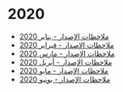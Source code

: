 <div class="ignore-in-full-text-search">

# 2020
  - [ملاحظات الإصدار - يناير 2020](/release-notes/2020/nama-erp-202001-release-notes-arabic.md)
  - [ملاحظات الإصدار - فبراير 2020](/release-notes/2020/nama-erp-202002-release-notes-arabic.md)
  - [ملاحظات الإصدار - مارس 2020](/release-notes/2020/nama-erp-202003-release-notes-arabic.md)
  - [ملاحظات الإصدار - أبريل 2020](/release-notes/2020/nama-erp-202004-release-notes-arabic.md)
  - [ملاحظات الإصدار - مايو 2020](/release-notes/2020/nama-erp-202005-release-notes-arabic.md)
  - [ملاحظات الإصدار - يونيو 2020](/release-notes/2020/nama-erp-202006-release-notes-arabic.md)

</div>
